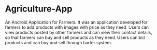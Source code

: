 # Agriculture-App
An Android Application for Farmers.
It was an application developed for farmers to add products with images with price as they need. Users can view products posted by 
other farmers and can view their contact details, so that farmers can buy and sell products as they need. Users can bid products and
can buy and sell through barter system.
